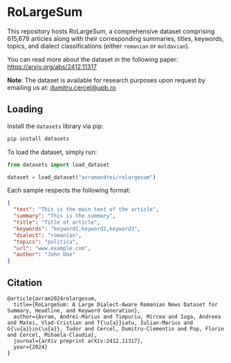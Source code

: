 # RoLargeSum

This repository hosts RoLargeSum, a comprehensive dataset comprising 615,679 articles along with their corresponding summaries, titles, keywords, topics, and dialect classifications (either `romanian` or `moldavian`).

You can read more about the dataset in the following paper: https://arxiv.org/abs/2412.11317

**Note**: The dataset is available for research purposes upon request by emailing us at: dumitru.cercel@upb.ro

## Loading

Install the `datasets` library via pip:

```bash
pip install datasets
```

To load the dataset, simply run:

```Python
from datasets import load_dataset

dataset = load_dataset("avramandrei/rolargesum")
```

Each sample respects the following format:
```json
{
  "text": "This is the main text of the article",
  "summary": "This is the summary",
  "title": "Title of article",
  "keywords": "keyword1,keyword2,keyword3",
  "dialect": "romanian",
  "topics": "politica",
  "url": "www.example.com",
  "author": "John Doe"
}
``` 

## Citation
```
@article{avram2024rolargesum,
  title={RoLargeSum: A Large Dialect-Aware Romanian News Dataset for Summary, Headline, and Keyword Generation},
  author={Avram, Andrei-Marius and Timpuriu, Mircea and Iuga, Andreea and Matei, Vlad-Cristian and T{\u{a}}iatu, Iulian-Marius and G{\u{a}}in{\u{a}}, Tudor and Cercel, Dumitru-Clementin and Pop, Florin and Cercel, Mihaela-Claudia},
  journal={arXiv preprint arXiv:2412.11317},
  year={2024}
}
```
